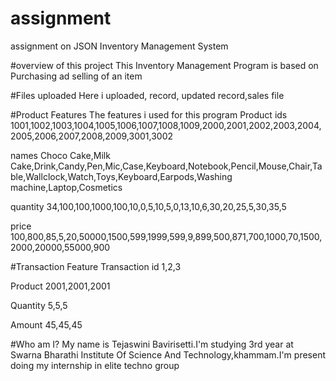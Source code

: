 # assignment
assignment on JSON Inventory Management System


#overview of this project
This Inventory Management Program is based on Purchasing ad selling of an item

#Files uploaded
Here i uploaded, record, updated record,sales file

#Product Features
The features i used for this program
 Product ids 
 1001,1002,1003,1004,1005,1006,1007,1008,1009,2000,2001,2002,2003,2004,2005,2006,2007,2008,2009,3001,3002
 
 names 
 Choco Cake,Milk Cake,Drink,Candy,Pen,Mic,Case,Keyboard,Notebook,Pencil,Mouse,Chair,Table,Wallclock,Watch,Toys,Keyboard,Earpods,Washing machine,Laptop,Cosmetics
 
 quantity
 34,100,100,1000,100,10,0,5,10,5,0,13,10,6,30,20,25,5,30,35,5
 
 price
 100,800,85,5,20,50000,1500,599,1999,599,9,899,500,871,700,1000,70,1500,2000,20000,55000,900
 
 #Transaction Feature
 Transaction id 
 1,2,3
 
 Product
 2001,2001,2001
 
 Quantity
 5,5,5
 
 Amount
 45,45,45
 
#Who am I?
My name is Tejaswini Bavirisetti.I'm studying 3rd year at Swarna Bharathi Institute Of Science And Technology,khammam.I'm present doing my internship in elite techno group
